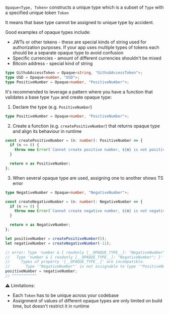 `Opaque<Type, Token>` constructs a unique type which is a subset of `Type` with a specified unique token `Token`

It means that base type cannot be assigned to unique type by accident.

Good examples of opaque types include:

- JWTs or other tokens - these are special kinds of string used for authorization purposes. If your app uses multiple
  types of tokens each should be a separate opaque type to avoid confusion
- Specific currencies - amount of different currencies shouldn't be mixed
- Bitcoin address - special kind of string

```ts
type GithubAccessToken = Opaque<string, "GithubAccessToken">;
type USD = Opaque<number, "USD">;
type PositiveNumber = Opaque<number, "PositiveNumber">;
```

It's recommended to leverage a pattern where you have a function that validates a base type `Type` and create opaque
type:

1. Declare the type (e.g. `PositiveNumber`)

```ts
type PositiveNumber = Opaque<number, "PositiveNumber">;
```

2. Create a function (e.g. `createPositiveNumber`) that returns opaque type and align its behaviour in runtime

```ts
const createPositiveNumber = (n: number): PositiveNumber => {
  if (n <= 0) {
    throw new Error(`Cannot create positive number, ${n} is not positive`);
  }

  return n as PositiveNumber;
};
```

3. When several opaque type are used, assigning one to another shows TS error

```ts
type NegativeNumber = Opaque<number, "NegativeNumber">;

const createNegativeNumber = (n: number): NegativeNumber => {
  if (n >= 0) {
    throw new Error(`Cannot create negative number, ${n} is not negative`);
  }

  return n as NegativeNumber;
};

let positiveNumber = createPositiveNumber(5);
let negativeNumber = createNegativeNumber(-11);

// error: Type 'number & { readonly [__OPAQUE_TYPE__]: "NegativeNumber"; }' is not assignable to type 'number & { readonly [__OPAQUE_TYPE__]: "PositiveNumber"; }'.
//   Type 'number & { readonly [__OPAQUE_TYPE__]: "NegativeNumber"; }' is not assignable to type '{ readonly [__OPAQUE_TYPE__]: "PositiveNumber"; }'.
//     Types of property '[__OPAQUE_TYPE__]' are incompatible.
//       Type '"NegativeNumber"' is not assignable to type '"PositiveNumber"'
positiveNumber = negativeNumber;
// ^^^^^^^^^^^
```

⚠️ Limitations:

- Each `Token` has to be unique across your codebase
- Assignment of values of different opaque types are only limited on build time, but doesn't restrict it in runtime
